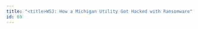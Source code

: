 ```yaml
---
title: "<title>WSJ: How a Michigan Utility Got Hacked with Ransomware"
id: 69
---
```


<title>WSJ: How a Michigan Utility Got Hacked with Ransomware
<source> https://www.linkedin.com/pulse/wsj-how-michigan-utility-got-hacked-ransomware-phil-neray </source>
<date> 2017_01_05 </date>
<text>
The ransomware was delivered via a phishing attack and malicious attachments that locked them out of all their systems.
The Lansing Board of Water & Light chose to pay $25,000 in bitcoin because it was cheaper than replacing all the infected computers and software, which would have cost up to $10 million.
As it is, the incident cost them $2.5 million to wipe the infected computers and beef up their security controls, much of which was covered by insurance.
</text>



## Annotations

Annotation keys: content, sourcefile, cyberevent, info

<details>
<summary>Raw annotation JSON (preview)</summary>

```json
{
  "content": "The ransomware was delivered via a phishing attack and malicious attachments that locked them out of all their systems. The Lansing Board of Water & Light chose to pay $25,000 in bitcoin because it was cheaper than replacing all the infected computers and software, which would have cost up to $10 million. As it is, the incident cost them $2.5 million to wipe the infected computers and beef up their security controls, much of which was covered by insurance.",
  "sourcefile": "69.txt",
  "cyberevent": {
    "hopper": [
      {
        "index": 0,
        "relation": "Same",
        "events": [
          {
            "index": "E7",
            "type": "Attack",
            "realis": "Actual",
            "nugget": {
              "startOffset": 33,
              "index": "T4",
              "endOffset": 50,
              "text": "a phishing attack"
            },
            "argument": [
              {
                "index": "T3",
                "text": "The ransomware was delivered",
                "endOffset": 28,
                "role": {
                  "type": "Purpose",
                  "subtype": "Malware spreading",
                  "confidence": 0.8428343832492828
                },
                "startOffset": 0,
                "type": "Purpose"
              },
              {
                "index": "T27",
                "text": "malicious attachments",
                "endOffset": 76,
                "role": {
                  "CAPEC-Meta": "Malicious Logic Insertion",
                  "type": "Attack-Pattern",
                  "confidence": 0.885879397392273
                },
                "startOffset": 55,
                "type": "Capabilities"
              }
            ],
            "subtype": "Phishing"
          },
          {
            "index": "E1",
            "type": "Attack",
            "realis": "Actual",
            "nugget": {
              "startOffset": 164,
              "index": "T1",
              "endOffset": 167,
              "text": "pay"
            },
            "argument": [
              {
                "index": "T5",
                "text": "$25,000",
                "endOffset": 175,
                "role": {
                  "type": "Price"
                },
                "startOffset": 168,
                "type": "Money"
              },
              {
                "index": "T2",
                "external_reference": {
                  "wikidataid": "Q28237"
                },
                "endOffset": 154,
                "role": {
                  "type": "Victim"
                },
                "text": "The Lansing Board of Water & Light",
                "startOffset": 120,
                "type": "Organization"
              },
              {
                "index": "T29",
                "text": "the infected computers",
                "endOffset": 251,
                "role": {
                  "type": "Victim"
                },
                "startOffset": 229,
                "type": "Device"
              },
              {
                "index": "T35",
                "external_reference": {
                  "wikidataid": "Q341"
                },
                "endOffset": 264,
                "role": {
                  "type": "Victim"
                },
                "text": "software",
                "startOffset": 256,
                "type": "Software"
              },
              {
                "index": "T6",
                "text": "in bitcoin",
                "endOffset": 186,
                "role": {
                  "type": "Payment-Method"
                },
                "startOffset": 176,
                "type": "PaymentMethod"
              },
              {
                "index": "T9",
                "text": "locked them out of all their systems",
                "endOffset": 118,
                "role": {
                  "CAPEC-Meta": "Physical Theft",
           
```
</details>
